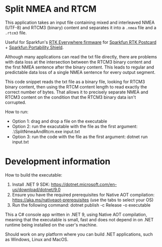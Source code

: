 # Split NMEA and RTCM

This application takes an input file containing mixed and interleaved NMEA (UTF-8) and RTCM3 (binary) content and separates it into a `.nmea` file and a `.rtcm3` file.

Useful for Sparkfun's [RTK Everywhere firmware](https://github.com/sparkfun/SparkFun_RTK_Everywhere_Firmware/) for [Sparkfun RTK Postcard](https://www.sparkfun.com/sparkfun-rtk-postcard.html) + [Sparkfun Portability Shield](https://www.sparkfun.com/sparkfun-portability-shield.html).

Although many applications can read the txt file directly, there are problems with data loss at the intersection between the RTCM3 binary content and the first NMEA sentence after the binary content. This leads to regular and predictable data loss of a single NMEA sentence for every output segment.

This code snippet reads the txt file as a binary file, looking for RTCM3 binary content, then using the RTCM content length to read exactly the correct number of bytes. That allows it to precisely separate NMEA and RTCM3 content on the condition that the RTCM3 binary data isn't corrupted.

How to run: 
- Option 1: drag and drop a file on the executable
- Option 2: run the exacutable with the file as the first argument: .\SplitNmeaAndRtcm.exe input.txt
- Option 3: run the code with the file as the first argument: dotnet run input.txt


# Development information

How to build the executable:
1. Install .NET 9 SDK: https://dotnet.microsoft.com/en-us/download/dotnet/9.0
2. Ensure you have the required prerequisites for Native AOT compilation: https://aka.ms/nativeaot-prerequisites (use the tabs to select your OS)
2. Run the following command: dotnet publish -c Release -o executable

This a C# console app written in .NET 9, using Native AOT compilation, meaning that the executable is small, fast and does not depend in on .NET runtime being installed on the user's machine.

Should work on any platform where you can build .NET applications, such as Windows, Linux and MacOS.